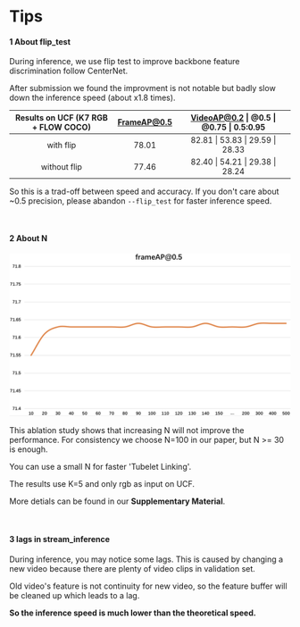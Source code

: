# Tips

#### 1 About flip_test

During inference, we use flip test to improve backbone feature discrimination follow CenterNet.

 After submission we found the improvment is not notable but badly slow down the inference speed (about x1.8 times).

| Results on UCF (K7 RGB + FLOW COCO) | FrameAP@0.5 | VideoAP@0.2 \| @0.5 \| @0.75 \| 0.5:0.95 |
| :---------------------------------: | :---------: | :--------------------------------------: |
|              with flip              |    78.01    |     82.81 \| 53.83 \| 29.59 \| 28.33     |
|            without flip             |    77.46    |     82.40 \| 54.21 \| 29.38 \| 28.24     |

So this is a trad-off between speed and accuracy. If you don't care about ~0.5 precision, please abandon `--flip_test` for faster inference speed.

<br/>

#### 2 About N

<img src="../image/N.png" style="zoom:50%;" >

This ablation study shows that increasing N will not improve the performance. For consistency we choose N=100 in our paper, but N >= 30 is enough.

You can use a small N for faster 'Tubelet Linking'.

The results use K=5 and only rgb as input on UCF. 

More detials can be found in our **Supplementary Material**.

<br/>

#### 3 lags in stream_inference

During inference, you may notice some lags. This is caused by changing a new video because there are plenty of video clips in validation set.

Old video's feature is not continuity for new video, so the feature buffer will be cleaned up which leads to a lag.

**So the inference speed is much lower than the theoretical speed.**